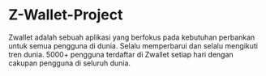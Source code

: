 # Z-Wallet-Project
Zwallet adalah sebuah aplikasi yang berfokus pada kebutuhan perbankan untuk semua pengguna di dunia. Selalu memperbarui dan selalu mengikuti tren dunia. 5000+ pengguna terdaftar di Zwallet setiap hari dengan cakupan pengguna di seluruh dunia.
